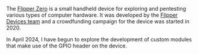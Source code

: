 The [Flipper Zero](https://flipperzero.one/) is a small handheld device for exploring and pentesting various types of computer hardware. It was developed by the [Flipper Devices team](https://flipperdevices.com/) and a crowdfunding campaign for the device was started in 2020. 

In April 2024, I have begun to explore the development of custom modules that make use of the GPIO header on the device.